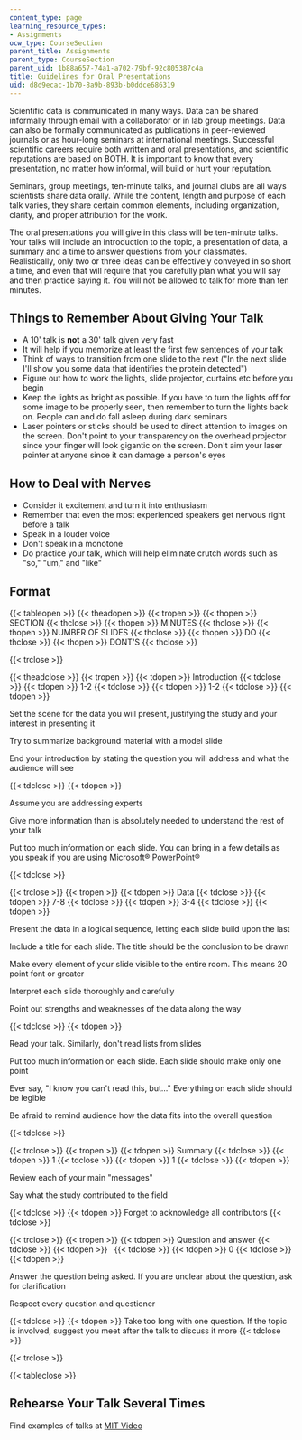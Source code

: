 ```yaml
---
content_type: page
learning_resource_types:
- Assignments
ocw_type: CourseSection
parent_title: Assignments
parent_type: CourseSection
parent_uid: 1b88a657-74a1-a702-79bf-92c805387c4a
title: Guidelines for Oral Presentations
uid: d8d9ecac-1b70-8a9b-893b-b0ddce686319
---
```


Scientific data is communicated in many ways. Data can be shared informally through email with a collaborator or in lab group meetings. Data can also be formally communicated as publications in peer-reviewed journals or as hour-long seminars at international meetings. Successful scientific careers require both written and oral presentations, and scientific reputations are based on BOTH. It is important to know that every presentation, no matter how informal, will build or hurt your reputation.

Seminars, group meetings, ten-minute talks, and journal clubs are all ways scientists share data orally. While the content, length and purpose of each talk varies, they share certain common elements, including organization, clarity, and proper attribution for the work.

The oral presentations you will give in this class will be ten-minute talks. Your talks will include an introduction to the topic, a presentation of data, a summary and a time to answer questions from your classmates. Realistically, only two or three ideas can be effectively conveyed in so short a time, and even that will require that you carefully plan what you will say and then practice saying it. You will not be allowed to talk for more than ten minutes.

Things to Remember About Giving Your Talk
-----------------------------------------

*   A 10' talk is **not** a 30' talk given very fast
*   It will help if you memorize at least the first few sentences of your talk
*   Think of ways to transition from one slide to the next ("In the next slide I'll show you some data that identifies the protein detected")
*   Figure out how to work the lights, slide projector, curtains etc before you begin
*   Keep the lights as bright as possible. If you have to turn the lights off for some image to be properly seen, then remember to turn the lights back on. People can and do fall asleep during dark seminars
*   Laser pointers or sticks should be used to direct attention to images on the screen. Don't point to your transparency on the overhead projector since your finger will look gigantic on the screen. Don't aim your laser pointer at anyone since it can damage a person's eyes

How to Deal with Nerves
-----------------------

*   Consider it excitement and turn it into enthusiasm
*   Remember that even the most experienced speakers get nervous right before a talk
*   Speak in a louder voice
*   Don't speak in a monotone
*   Do practice your talk, which will help eliminate crutch words such as "so," "um," and "like"

Format
------

{{< tableopen >}}
{{< theadopen >}}
{{< tropen >}}
{{< thopen >}}
SECTION
{{< thclose >}}
{{< thopen >}}
MINUTES
{{< thclose >}}
{{< thopen >}}
NUMBER OF SLIDES
{{< thclose >}}
{{< thopen >}}
DO
{{< thclose >}}
{{< thopen >}}
DONT'S
{{< thclose >}}

{{< trclose >}}

{{< theadclose >}}
{{< tropen >}}
{{< tdopen >}}
Introduction
{{< tdclose >}}
{{< tdopen >}}
1-2
{{< tdclose >}}
{{< tdopen >}}
1-2
{{< tdclose >}}
{{< tdopen >}}


Set the scene for the data you will present, justifying the study and your interest in presenting it

Try to summarize background material with a model slide

End your introduction by stating the question you will address and what the audience will see


{{< tdclose >}}
{{< tdopen >}}


Assume you are addressing experts

Give more information than is absolutely needed to understand the rest of your talk

Put too much information on each slide. You can bring in a few details as you speak if you are using Microsoft® PowerPoint®


{{< tdclose >}}

{{< trclose >}}
{{< tropen >}}
{{< tdopen >}}
Data
{{< tdclose >}}
{{< tdopen >}}
7-8
{{< tdclose >}}
{{< tdopen >}}
3-4
{{< tdclose >}}
{{< tdopen >}}


Present the data in a logical sequence, letting each slide build upon the last

Include a title for each slide. The title should be the conclusion to be drawn

Make every element of your slide visible to the entire room. This means 20 point font or greater

Interpret each slide thoroughly and carefully

Point out strengths and weaknesses of the data along the way


{{< tdclose >}}
{{< tdopen >}}


Read your talk. Similarly, don't read lists from slides

Put too much information on each slide. Each slide should make only one point

Ever say, "I know you can't read this, but..." Everything on each slide should be legible

Be afraid to remind audience how the data fits into the overall question


{{< tdclose >}}

{{< trclose >}}
{{< tropen >}}
{{< tdopen >}}
Summary
{{< tdclose >}}
{{< tdopen >}}
1
{{< tdclose >}}
{{< tdopen >}}
1
{{< tdclose >}}
{{< tdopen >}}


Review each of your main "messages"

Say what the study contributed to the field


{{< tdclose >}}
{{< tdopen >}}
Forget to acknowledge all contributors
{{< tdclose >}}

{{< trclose >}}
{{< tropen >}}
{{< tdopen >}}
Question and answer
{{< tdclose >}}
{{< tdopen >}}
 
{{< tdclose >}}
{{< tdopen >}}
0
{{< tdclose >}}
{{< tdopen >}}


Answer the question being asked. If you are unclear about the question, ask for clarification

Respect every question and questioner


{{< tdclose >}}
{{< tdopen >}}
Take too long with one question. If the topic is involved, suggest you meet after the talk to discuss it more
{{< tdclose >}}

{{< trclose >}}

{{< tableclose >}}

Rehearse Your Talk Several Times
--------------------------------

Find examples of talks at [MIT Video](http://video.mit.edu)